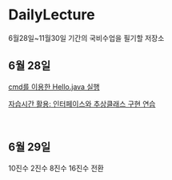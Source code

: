# DailyLecture
6월28일~11월30일 기간의 국비수업을 필기할 저장소

<h2>6월 28일</h2>
<p><a href = "https://raw.githubusercontent.com/shinseogyong/DailyLecture/main/Hello.java">cmd를 이용한 Hello.java 실행<a></a></p>
<p><a href = "https://github.com/shinseogyong/DailyLecture/blob/main/Interface_Ex01.java">자습시간 활용: 인터페이스와 추상클래스 구현 연습</a></p>
<br>
<h2>6월 29일</h2>
<p>10진수 2진수 8진수 16진수 전환</p>
